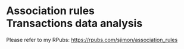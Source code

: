 # Association rules </br> Transactions data analysis
Please refer to my RPubs: https://rpubs.com/sjimon/association_rules
